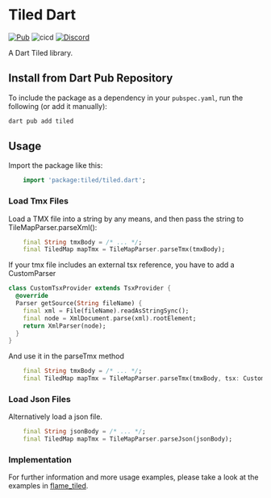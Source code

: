 # Tiled Dart

[![Pub](https://img.shields.io/pub/v/tiled.svg?style=popout)](https://pub.dartlang.org/packages/tiled) ![cicd](https://github.com/flame-engine/tiled.dart/workflows/cicd/badge.svg?branch=main&event=push) [![Discord](https://img.shields.io/discord/509714518008528896.svg)](https://discord.gg/pxrBmy4)

A Dart Tiled library.

## Install from Dart Pub Repository

To include the package as a dependency in your `pubspec.yaml`, run the following (or add it manually):

```sh
dart pub add tiled
```

## Usage

Import the package like this:

```dart
    import 'package:tiled/tiled.dart';
```

### Load Tmx Files

Load a TMX file into a string by any means, and then pass the string to TileMapParser.parseXml():

```dart
    final String tmxBody = /* ... */;
    final TiledMap mapTmx = TileMapParser.parseTmx(tmxBody);
```

If your tmx file includes an external tsx reference, you have to add a CustomParser
```dart
class CustomTsxProvider extends TsxProvider {
  @override
  Parser getSource(String fileName) {
    final xml = File(fileName).readAsStringSync();
    final node = XmlDocument.parse(xml).rootElement;
    return XmlParser(node);
  }
}
```
And use it in the parseTmx method
```dart
    final String tmxBody = /* ... */;
    final TiledMap mapTmx = TileMapParser.parseTmx(tmxBody, tsx: CustomTsxProvider());

```

### Load Json Files
Alternatively load a json file.
```dart
    final String jsonBody = /* ... */;
    final TiledMap mapTmx = TileMapParser.parseJson(jsonBody);
```

### Implementation

For further information and more usage examples, please take a look at the examples in [flame_tiled](https://github.com/flame-engine/flame/tree/main/packages/flame_tiled).
